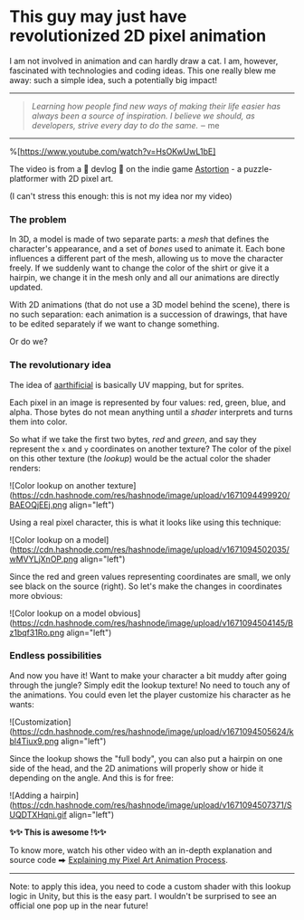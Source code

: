 # This guy may just have revolutionized 2D pixel animation

I am not involved in animation and can hardly draw a cat. I am, however, fascinated with technologies and coding ideas. This one really blew me away: such a simple idea, such a potentially big impact!

* * *

> *Learning how people find new ways of making their life easier has always been a source of inspiration. I believe we should, as developers, strive every day to do the same.* ‒ me

* * *

%[https://www.youtube.com/watch?v=HsOKwUwL1bE] 

The video is from a 👾 devlog 👾 on the indie game [Astortion](https://store.steampowered.com/app/1993980/Astortion/) - a puzzle-platformer with 2D pixel art.

(I can't stress this enough: this is not my idea nor my video)

### The problem

In 3D, a model is made of two separate parts: a *mesh* that defines the character's appearance, and a set of *bones* used to animate it. Each bone influences a different part of the mesh, allowing us to move the character freely. If we suddenly want to change the color of the shirt or give it a hairpin, we change it in the mesh only and all our animations are directly updated.

With 2D animations (that do not use a 3D model behind the scene), there is no such separation: each animation is a succession of drawings, that have to be edited separately if we want to change something.

Or do we?

### The revolutionary idea

The idea of [aarthificial](https://www.youtube.com/@aarthificial) is basically UV mapping, but for sprites.

Each pixel in an image is represented by four values: red, green, blue, and alpha. Those bytes do not mean anything until a *shader* interprets and turns them into color.

So what if we take the first two bytes, *red* and *green*, and say they represent the `x` and `y` coordinates on another texture? The color of the pixel on this other texture (the *lookup*) would be the actual color the shader renders:

![Color lookup on another texture](https://cdn.hashnode.com/res/hashnode/image/upload/v1671094499920/BAEOQjEEj.png align="left")

Using a real pixel character, this is what it looks like using this technique:

![Color lookup on a model](https://cdn.hashnode.com/res/hashnode/image/upload/v1671094502035/wMVYLjXnOP.png align="left")

Since the red and green values representing coordinates are small, we only see black on the source (right). So let's make the changes in coordinates more obvious:

![Color lookup on a model obvious](https://cdn.hashnode.com/res/hashnode/image/upload/v1671094504145/Bz1bqf31Ro.png align="left")

### Endless possibilities

And now you have it! Want to make your character a bit muddy after going through the jungle? Simply edit the lookup texture! No need to touch any of the animations. You could even let the player customize his character as he wants:

![Customization](https://cdn.hashnode.com/res/hashnode/image/upload/v1671094505624/kbl4Tiux9.png align="left")

Since the lookup shows the "full body", you can also put a hairpin on one side of the head, and the 2D animations will properly show or hide it depending on the angle. And this is for free:

![Adding a hairpin](https://cdn.hashnode.com/res/hashnode/image/upload/v1671094507371/SUQDTXHqni.gif align="left")

**✨✨ This is awesome !✨✨**

To know more, watch his other video with an in-depth explanation and source code ⮕ [Explaining my Pixel Art Animation Process](https://www.youtube.com/watch?v=nYch_TIkq6w).

* * *

Note: to apply this idea, you need to code a custom shader with this lookup logic in Unity, but this is the easy part. I wouldn't be surprised to see an official one pop up in the near future!